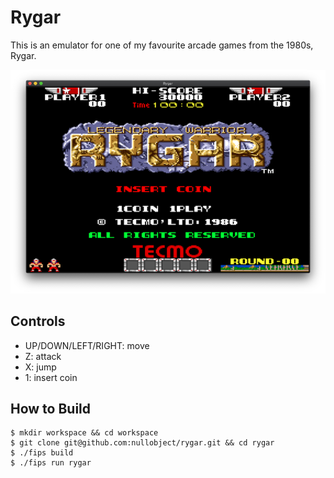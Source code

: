 # Rygar

This is an emulator for one of my favourite arcade games from the 1980s, Rygar.

<img alt="Rygar" src="https://raw.githubusercontent.com/nullobject/rygar/master/rygar.png" />

## Controls

- UP/DOWN/LEFT/RIGHT: move
- Z: attack
- X: jump
- 1: insert coin

## How to Build

```
$ mkdir workspace && cd workspace
$ git clone git@github.com:nullobject/rygar.git && cd rygar
$ ./fips build
$ ./fips run rygar
```
